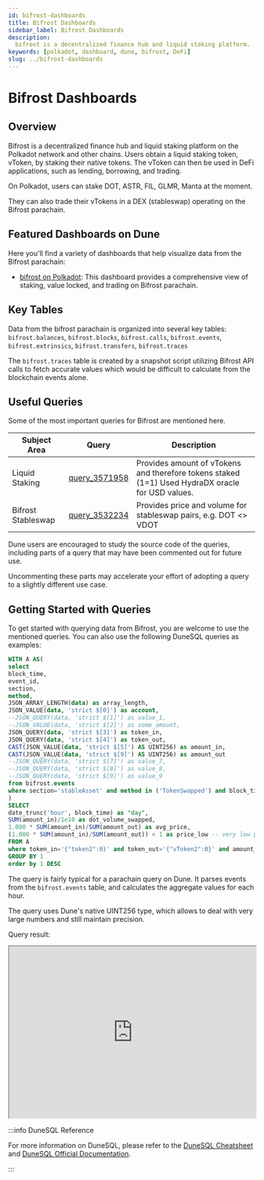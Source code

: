 ```yaml
---
id: bifrost-dashboards
title: Bifrost Dashboards
sidebar_label: Bifrost Dashboards
description:
  bifrost is a decentralized finance hub and liquid staking platform.
keywords: [polkadot, dashboard, dune, bifrost, DeFi]
slug: ../bifrost-dashboards
---
```


# Bifrost Dashboards

## Overview

Bifrost is a decentralized finance hub and liquid staking platform on the Polkadot network and other chains.
Users obtain a liquid staking token, vToken, by staking their native tokens. The vToken can then be used in
DeFi applications, such as lending, borrowing, and trading. 

On Polkadot, users can stake DOT, ASTR, FIL, GLMR, Manta at the moment. 

They can also trade their vTokens in a DEX (stableswap) operating on the Bifrost parachain.

## Featured Dashboards on Dune

Here you'll find a variety of dashboards that help visualize data from the Bifrost parachain:

- [bifrost on Polkadot](https://dune.com/substrate/bifrost): This dashboard provides a comprehensive
  view of staking, value locked, and trading on Bifrost parachain.

## Key Tables

Data from the bifrost parachain is organized into several key tables: `bifrost.balances`,
`bifrost.blocks`, `bifrost.calls`, `bifrost.events`, `bifrost.extrinsics`, `bifrost.transfers`, `bifrost.traces`

The `bifrost.traces` table is created by a snapshot script utilizing Bifrost API calls to fetch accurate values
which would be difficult to calculate from the blockchain events alone. 

## Useful Queries

Some of the most important queries for Bifrost are mentioned here. 


| Subject Area       | Query                                             | Description                                                                                      |
|--------------------|---------------------------------------------------|--------------------------------------------------------------------------------------------------|
| Liquid Staking     | [query_3571958](https://dune.com/queries/3571958) | Provides amount of vTokens and therefore tokens staked (1=1) Used HydraDX oracle for USD values. |
| Bifrost Stableswap | [query_3532234](https://dune.com/queries/3532234) | Provides price and volume for stableswap pairs, e.g. DOT <> VDOT                                 |

Dune users are encouraged to study the source code of the queries, including parts of a query that may have been commented out for future use. 

Uncommenting these parts may accelerate your effort of adopting a query to a slightly different use case. 

## Getting Started with Queries

To get started with querying data from Bifrost, you are welcome to use the mentioned 
queries. You can also use the following DuneSQL queries as examples:

```sql title="Bifrost Loan Market Data" showLineNumbers
WITH A AS(
select
block_time,
event_id,
section,
method,
JSON_ARRAY_LENGTH(data) as array_length,
JSON_VALUE(data, 'strict $[0]') as account,
--JSON_QUERY(data, 'strict $[1]') as value_1,
--JSON_VALUE(data, 'strict $[2]') as some_amount,
JSON_QUERY(data, 'strict $[3]') as token_in,
JSON_QUERY(data, 'strict $[4]') as token_out,
CAST(JSON_VALUE(data, 'strict $[5]') AS UINT256) as amount_in,
CAST(JSON_VALUE(data, 'strict $[9]') AS UINT256) as amount_out
--JSON_QUERY(data, 'strict $[7]') as value_7,
--JSON_QUERY(data, 'strict $[8]') as value_8,
--JSON_QUERY(data, 'strict $[9]') as value_9
from bifrost.events
where section='stableAsset' and method in ('TokenSwapped') and block_time > TIMESTAMP '2024-05-01'
)
SELECT
date_trunc('hour', block_time) as "day",
SUM(amount_in)/1e10 as dot_volume_swapped,
1.000 * SUM(amount_in)/SUM(amount_out) as avg_price,
(1.000 * SUM(amount_in)/SUM(amount_out)) < 1 as price_low -- very low prices
FROM A
where token_in='{"token2":0}' and token_out='{"vToken2":0}' and amount_out>0 and block_time > TIMESTAMP '2024-05-01'
GROUP BY 1
order by 1 DESC

```

The query is fairly typical for a parachain query on Dune. It parses events from the `bifrost.events` table, 
and calculates the aggregate values for each hour.

The query uses Dune's native UINT256 type, which allows to deal with very large numbers and still
maintain precision. 


Query result:

<iframe src="https://dune.com/embeds/3532234/5941878/" height="350" width="100%"></iframe>

:::info DuneSQL Reference

For more information on DuneSQL, please refer to the [DuneSQL Cheatsheet](../dunesql-cheatsheet.md)
and
[DuneSQL Official Documentation](https://docs.dune.com/query-engine/Functions-and-operators/index).

:::
